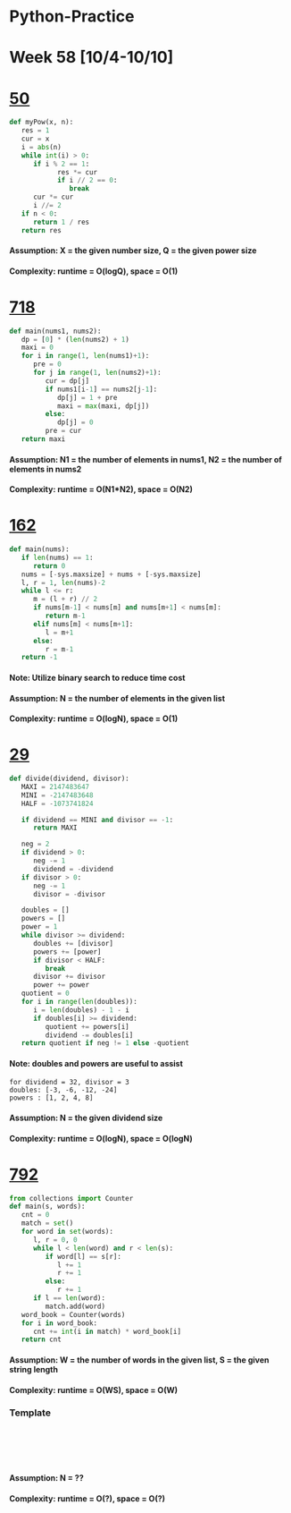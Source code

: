# Python-Practice

# Week 58 [10/4-10/10]

# [50](https://leetcode.com/problems/powx-n/)
```python
def myPow(x, n):
   res = 1
   cur = x
   i = abs(n)
   while int(i) > 0:
      if i % 2 == 1:
            res *= cur
            if i // 2 == 0:
               break
      cur *= cur
      i //= 2
   if n < 0:
      return 1 / res
   return res
```
#### Assumption: X = the given number size, Q = the given power size
#### Complexity: runtime = O(logQ), space = O(1)

# [718](https://leetcode.com/problems/maximum-length-of-repeated-subarray/)
```python
def main(nums1, nums2):
   dp = [0] * (len(nums2) + 1)
   maxi = 0
   for i in range(1, len(nums1)+1):
      pre = 0
      for j in range(1, len(nums2)+1):
         cur = dp[j]
         if nums1[i-1] == nums2[j-1]:
            dp[j] = 1 + pre
            maxi = max(maxi, dp[j])
         else:
            dp[j] = 0
         pre = cur                    
   return maxi
```
#### Assumption: N1 = the number of elements in nums1, N2 = the number of elements in nums2
#### Complexity: runtime = O(N1*N2), space = O(N2)

# [162](https://leetcode.com/problems/find-peak-element/)
```python
def main(nums):
   if len(nums) == 1:
      return 0
   nums = [-sys.maxsize] + nums + [-sys.maxsize]
   l, r = 1, len(nums)-2
   while l <= r:
      m = (l + r) // 2
      if nums[m-1] < nums[m] and nums[m+1] < nums[m]:
         return m-1
      elif nums[m] < nums[m+1]:
         l = m+1
      else:
         r = m-1
   return -1
```
#### Note: Utilize binary search to reduce time cost
#### Assumption: N = the number of elements in the given list
#### Complexity: runtime = O(logN), space = O(1)

# [29](https://leetcode.com/problems/divide-two-integers/)
```python
def divide(dividend, divisor):
   MAXI = 2147483647
   MINI = -2147483648
   HALF = -1073741824

   if dividend == MINI and divisor == -1:
      return MAXI

   neg = 2
   if dividend > 0:
      neg -= 1
      dividend = -dividend
   if divisor > 0:
      neg -= 1
      divisor = -divisor

   doubles = []
   powers = []
   power = 1
   while divisor >= dividend:
      doubles += [divisor]
      powers += [power]
      if divisor < HALF:
         break
      divisor += divisor
      power += power
   quotient = 0
   for i in range(len(doubles)):
      i = len(doubles) - 1 - i
      if doubles[i] >= dividend:
         quotient += powers[i]
         dividend -= doubles[i]
   return quotient if neg != 1 else -quotient

```
#### Note: doubles and powers are useful to assist
```
for dividend = 32, divisor = 3
doubles: [-3, -6, -12, -24]
powers : [1, 2, 4, 8]
```
#### Assumption: N = the given dividend size
#### Complexity: runtime = O(logN), space = O(logN)

# [792](https://leetcode.com/problems/number-of-matching-subsequences/)
```python
from collections import Counter
def main(s, words):
   cnt = 0
   match = set()
   for word in set(words):
      l, r = 0, 0
      while l < len(word) and r < len(s):
         if word[l] == s[r]:
            l += 1
            r += 1
         else:
            r += 1
      if l == len(word):
         match.add(word)
   word_book = Counter(words)
   for i in word_book:
      cnt += int(i in match) * word_book[i]
   return cnt
```
#### Assumption: W = the number of words in the given list, S = the given string length
#### Complexity: runtime = O(WS), space = O(W)

### Template
# []()
```sql
```

# []()
```python
```
#### Assumption: N = ??
#### Complexity: runtime = O(?), space = O(?)
